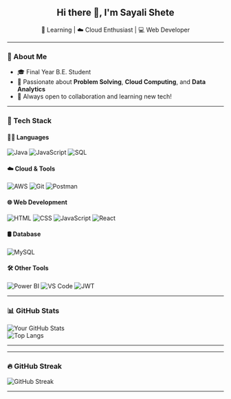 <h2 align="center">Hi there 👋, I'm Sayali Shete</h2>

<p align="center">
🌱 Learning | ☁️ Cloud Enthusiast | 💻 Web Developer
</p>

---

### 🔭 About Me
- 🎓 Final Year B.E. Student  
- 🧠 Passionate about **Problem Solving**, **Cloud Computing**, and **Data Analytics**  
- 💬 Always open to collaboration and learning new tech!

---

### 🧰 Tech Stack

#### 👩‍💻 Languages
![Java](https://img.shields.io/badge/Java-007396?style=flat-square&logo=java&logoColor=white)
![JavaScript](https://img.shields.io/badge/JavaScript-F7DF1E?style=flat-square&logo=javascript&logoColor=black)
![SQL](https://img.shields.io/badge/SQL-4479A1?style=flat-square&logo=mysql&logoColor=white)

#### ☁️ Cloud & Tools
![AWS](https://img.shields.io/badge/AWS-232F3E?style=flat-square&logo=amazon-aws&logoColor=white)
![Git](https://img.shields.io/badge/Git-F05032?style=flat-square&logo=git&logoColor=white)
![Postman](https://img.shields.io/badge/Postman-FF6C37?style=flat-square&logo=postman&logoColor=white)

#### 🌐 Web Development
![HTML](https://img.shields.io/badge/HTML5-E34F26?style=flat-square&logo=html5&logoColor=white)
![CSS](https://img.shields.io/badge/CSS3-1572B6?style=flat-square&logo=css3&logoColor=white)
![JavaScript](https://img.shields.io/badge/JavaScript-F7DF1E?style=flat-square&logo=javascript&logoColor=black)
![React](https://img.shields.io/badge/React-61DAFB?style=flat-square&logo=react&logoColor=black)

#### 🛢️ Database
![MySQL](https://img.shields.io/badge/MySQL-4479A1?style=flat-square&logo=mysql&logoColor=white)

#### 🛠️ Other Tools
![Power BI](https://img.shields.io/badge/Power%20BI-F2C811?style=flat-square&logo=powerbi&logoColor=black)
![VS Code](https://img.shields.io/badge/VS%20Code-007ACC?style=flat-square&logo=visual-studio-code&logoColor=white)
![JWT](https://img.shields.io/badge/JWT-000000?style=flat-square&logo=jsonwebtokens&logoColor=white)

---

### 📊 GitHub Stats
![Your GitHub Stats](https://github-readme-stats.vercel.app/api?username=sayali212004&show_icons=true&theme=radical)  
![Top Langs](https://github-readme-stats.vercel.app/api/top-langs/?username=sayali212004&layout=compact&theme=radical)

---

---

### 🔥 GitHub Streak

![GitHub Streak](https://streak-stats.demolab.com/?user=sayali212004&theme=dark&hide_border=false)

---


